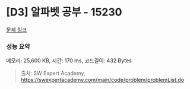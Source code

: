 # [D3] 알파벳 공부 - 15230 

[문제 링크](https://swexpertacademy.com/main/code/problem/problemDetail.do?contestProbId=AYLnMQT6vPADFATf) 

### 성능 요약

메모리: 25,600 KB, 시간: 170 ms, 코드길이: 432 Bytes



> 출처: SW Expert Academy, https://swexpertacademy.com/main/code/problem/problemList.do